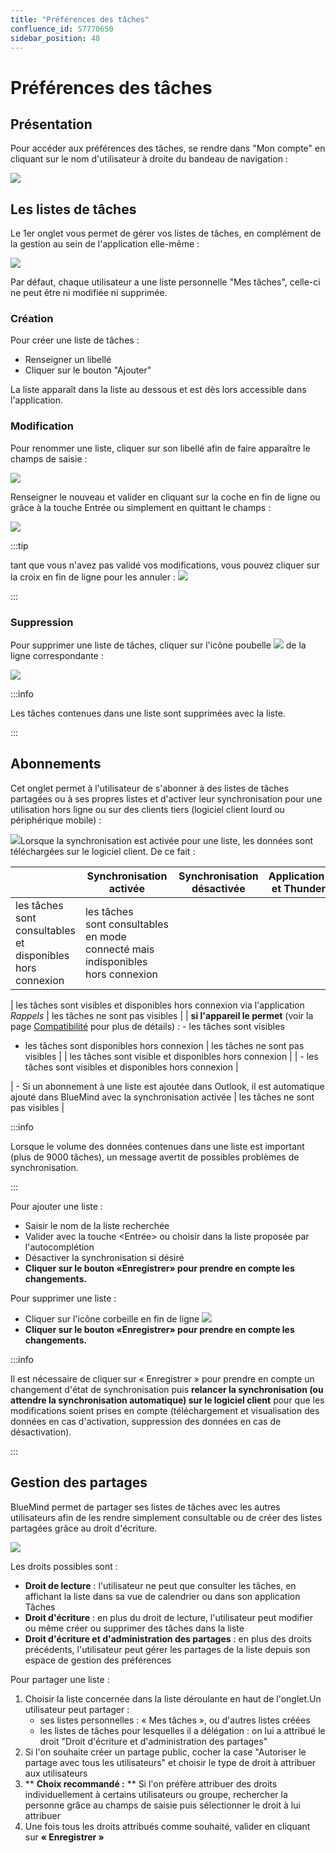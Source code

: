 ```yaml
---
title: "Préférences des tâches"
confluence_id: 57770650
sidebar_position: 48
---
```

# Préférences des tâches


## Présentation

Pour accéder aux préférences des tâches, se rendre dans "Mon compte" en cliquant sur le nom d'utilisateur à droite du bandeau de navigation :

![](../../../attachments/57770060/57770071.png)


## Les listes de tâches

Le 1er onglet vous permet de gérer vos listes de tâches, en complément de la gestion au sein de l'application elle-même :

![](../../../attachments/57770650/57770663.png)

Par défaut, chaque utilisateur a une liste personnelle "Mes tâches", celle-ci ne peut être ni modifiée ni supprimée.

### Création

Pour créer une liste de tâches :

- Renseigner un libellé
- Cliquer sur le bouton "Ajouter"


La liste apparaît dans la liste au dessous et est dès lors accessible dans l'application.

### Modification

Pour renommer une liste, cliquer sur son libellé afin de faire apparaître le champs de saisie :

![](../../../attachments/57770650/57770661.png)

Renseigner le nouveau et valider en cliquant sur la coche en fin de ligne ou grâce à la touche Entrée ou simplement en quittant le champs :

![](../../../attachments/57770650/57770659.png)


:::tip

tant que vous n'avez pas validé vos modifications, vous pouvez cliquer sur la croix en fin de ligne pour les annuler : ![](../../../attachments/57770650/57770657.png)

:::

### Suppression

Pour supprimer une liste de tâches, cliquer sur l'icône poubelle ![](../../../attachments/57769989/69896481.png) de la ligne correspondante :

![](../../../attachments/57770650/57770656.png)


:::info

Les tâches contenues dans une liste sont supprimées avec la liste.

:::

## Abonnements

Cet onglet permet à l'utilisateur de s'abonner à des listes de tâches partagées ou à ses propres listes et d'activer leur synchronisation pour une utilisation hors ligne ou sur des clients tiers (logiciel client lourd ou périphérique mobile) :

![](../../../attachments/57770650/57770654.png)Lorsque la synchronisation est activée pour une liste, les données sont téléchargées sur le logiciel client. De ce fait :

|  | Synchronisation activée | Synchronisation désactivée | Application web et Thunderbird | EAS iOS | EAS (autres) | DAV | Outlook |
| --- | --- | --- | --- | --- | --- | --- | --- |
| les tâches sont consultables et disponibles hors connexion | les tâches sont consultables en mode connecté mais indisponibles hors connexion |
| 
les tâches sont visibles et disponibles hors connexion via l'application *Rappels*
 | les tâches ne sont pas visibles |
| 
**si l'appareil le permet** (voir la page [Compatibilité](/FAQ_Foire_aux_questions_/Compatibilité/) pour plus de détails) :
- les tâches sont visibles
- les tâches sont disponibles hors connexion
 | 
les tâches ne sont pas visibles
 |
| les tâches sont visible et disponibles hors connexion |
| - les tâches sont visibles et disponibles hors connexion | 


 | - Si un abonnement à une liste est ajoutée dans Outlook, il est automatique ajouté dans BlueMind avec la synchronisation activée | les tâches ne sont pas visibles |


:::info

Lorsque le volume des données contenues dans une liste est important (plus de 9000 tâches), un message avertit de possibles problèmes de synchronisation.

:::

Pour ajouter une liste :

- Saisir le nom de la liste recherchée
- Valider avec la touche &lt;Entrée> ou choisir dans la liste proposée par l'autocomplétion
- Désactiver la synchronisation si désiré
- **Cliquer sur le bouton «Enregistrer» pour prendre en compte les changements.**


Pour supprimer une liste :

- Cliquer sur l'icône corbeille en fin de ligne ![](../../../attachments/57770650/57770664.png)
- **Cliquer sur le bouton «Enregistrer» pour prendre en compte les changements.**


:::info

Il est nécessaire de cliquer sur « Enregistrer » pour prendre en compte un changement d'état de synchronisation puis **relancer la synchronisation (ou attendre la synchronisation automatique) sur le logiciel client** pour que les modifications soient prises en compte (téléchargement et visualisation des données en cas d'activation, suppression des données en cas de désactivation).

:::

## Gestion des partages

BlueMind permet de partager ses listes de tâches avec les autres utilisateurs afin de les rendre simplement consultable ou de créer des listes partagées grâce au droit d'écriture.

![](../../../attachments/57770650/57770652.png)

Les droits possibles sont :

- **Droit de lecture** : l'utilisateur ne peut que consulter les tâches, en affichant la liste dans sa vue de calendrier ou dans son application Tâches
- **Droit d'écriture** : en plus du droit de lecture, l'utilisateur peut modifier ou même créer ou supprimer des tâches dans la liste
- **Droit d'écriture et d'administration des partages** : en plus des droits précédents, l'utilisateur peut gérer les partages de la liste depuis son espace de gestion des préférences


Pour partager une liste :

1. Choisir la liste concernée dans la liste déroulante en haut de l'onglet.Un utilisateur peut partager :
    - ses listes personnelles : « Mes tâches », ou d'autres listes créées
    - les listes de tâches pour lesquelles il a délégation : on lui a attribué le droit "Droit d'écriture et d'administration des partages"
2. Si l'on souhaite créer un partage public, cocher la case "Autoriser le partage avec tous les utilisateurs" et choisir le type de droit à attribuer aux utilisateurs
3. ** **Choix recommandé :** ** Si l'on préfère attribuer des droits individuellement à certains utilisateurs ou groupe, rechercher la personne grâce au champs de saisie puis sélectionner le droit à lui attribuer
4. Une fois tous les droits attribués comme souhaité, valider en cliquant sur **« Enregistrer »**


